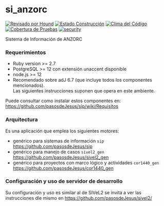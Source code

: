 # si_anzorc


[![Revisado por Hound](https://img.shields.io/badge/Reviewed_by-Hound-8E64B0.svg)](https://houndci.com) [![Estado Construcción](https://api.travis-ci.org/pasosdeJesus/sivel2.svg?branch=master)](https://travis-ci.org/pasosdeJesus/sivel2) [![Clima del Código](https://codeclimate.com/github/pasosdeJesus/sivel2/badges/gpa.svg)](https://codeclimate.com/github/pasosdeJesus/sivel2) [![Cobertura de Pruebas](https://codeclimate.com/github/pasosdeJesus/sivel2/badges/coverage.svg)](https://codeclimate.com/github/pasosdeJesus/sivel2) [![security](https://hakiri.io/github/pasosdeJesus/sivel2/master.svg)](https://hakiri.io/github/pasosdeJesus/sivel2/master)


Sistema de Información de ANZORC


### Requerimientos
* Ruby version >= 2.7
* PostgreSQL >= 12 con extensión unaccent disponible
* node.js >= 12
* Recomendado sobre adJ 6.7 (que incluye todos los componentes mencionados).  
  Las siguientes instrucciones suponen que opera en este ambiente.

Puede consultar como instalar estos componentes en: 
https://github.com/pasosdeJesus/sip/wiki/Requisitos


### Arquitectura

Es una aplicación que emplea los siguientes motores:
*  genérico para sistemas de información ```sip``` https://github.com/pasosdeJesus/sip
*  genérico para manejo de casos ```sivel2_gen``` https://github.com/pasosdeJesus/sivel2_gen
*  genérico para proyectos con marco lógico y actividades ```cor1440_gen``` https://github.com/pasosdeJesus/cor1440_gen


### Configuración y uso de servidor de desarrollo
Su configuración y uso es similar al de SIVeL2 se invita a ver
las instrucciones dle mismo en
https://github.com/pasosdeJesus/sivel2/

